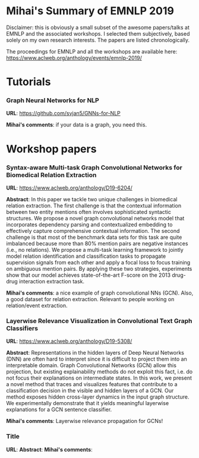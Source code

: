 # Mihai's Summary of EMNLP 2019

Disclaimer: this is obviously a small subset of the awesome papers/talks at EMNLP and the associated workshops. I selected them subjectively, based solely on my own research interests. The papers are listed chronologically.

The proceedings for EMNLP and all the workshops are available here: https://www.aclweb.org/anthology/events/emnlp-2019/

# Tutorials

### Graph Neural Networks for NLP
**URL**: https://github.com/svjan5/GNNs-for-NLP

**Mihai's comments**: if your data is a graph, you need this.

# Workshop papers

### Syntax-aware Multi-task Graph Convolutional Networks for Biomedical Relation Extraction
**URL**: https://www.aclweb.org/anthology/D19-6204/

**Abstract**: In this paper we tackle two unique challenges in biomedical relation extraction. The first challenge is that the contextual information between two entity mentions often involves sophisticated syntactic structures. We propose a novel graph convolutional networks model that incorporates dependency parsing and contextualized embedding to effectively capture comprehensive contextual information. The second challenge is that most of the benchmark data sets for this task are quite imbalanced because more than 80\% mention pairs are negative instances (i.e., no relations). We propose a multi-task learning framework to jointly model relation identification and classification tasks to propagate supervision signals from each other and apply a focal loss to focus training on ambiguous mention pairs. By applying these two strategies, experiments show that our model achieves state-of-the-art F-score on the 2013 drug-drug interaction extraction task.

**Mihai's comments**: a nice example of graph convolutional NNs (GCN). Also, a good dataset for relation extraction. Relevant to people working on relation/event extraction.

### Layerwise Relevance Visualization in Convolutional Text Graph Classifiers
**URL**: https://www.aclweb.org/anthology/D19-5308/

**Abstract**: Representations in the hidden layers of Deep Neural Networks (DNN) are often hard to interpret since it is difficult to project them into an interpretable domain. Graph Convolutional Networks (GCN) allow this projection, but existing explainability methods do not exploit this fact, i.e. do not focus their explanations on intermediate states. In this work, we present a novel method that traces and visualizes features that contribute to a classification decision in the visible and hidden layers of a GCN. Our method exposes hidden cross-layer dynamics in the input graph structure. We experimentally demonstrate that it yields meaningful layerwise explanations for a GCN sentence classifier.

**Mihai's comments**: Layerwise relevance propagation for GCNs!


### Title
**URL**:
**Abstract**:
**Mihai's comments**: 

